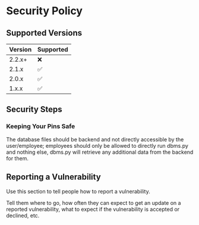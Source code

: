 # Security Policy

## Supported Versions

| Version | Supported          |
| ------- | ------------------ |
| 2.2.x+  | :x:                |
| 2.1.x   | :white_check_mark: |
| 2.0.x   | :white_check_mark: |
| 1.x.x   | :white_check_mark: |

## Security Steps

### Keeping Your Pins Safe

The database files should be backend and not directly accessible by the user/employee; 
employees should only be allowed to directly run dbms.py and nothing else, dbms.py will 
retrieve any additional data from the backend for them.

## Reporting a Vulnerability

Use this section to tell people how to report a vulnerability.

Tell them where to go, how often they can expect to get an update on a
reported vulnerability, what to expect if the vulnerability is accepted or
declined, etc.
